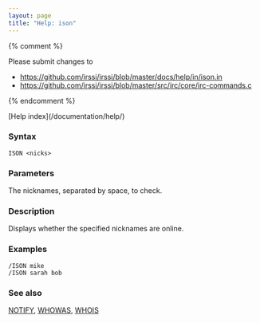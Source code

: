 ```yaml
---
layout: page
title: "Help: ison"
---
```


{% comment %}

Please submit changes to
- https://github.com/irssi/irssi/blob/master/docs/help/in/ison.in
- https://github.com/irssi/irssi/blob/master/src/irc/core/irc-commands.c


{% endcomment %}
<nav markdown="1">
[Help index](/documentation/help/)
</nav>

### Syntax ###

<div class="highlight irssisyntax"><pre style="\-\-cmdlen:4ch"><code><span class="synB">ISON</span> <span class="synB05">&lt;nicks></span></code></pre></div>



### Parameters ###

The nicknames, separated by space, to check.

### Description ###

Displays whether the specified nicknames are online.

### Examples ###

    /ISON mike
    /ISON sarah bob

### See also ###
[NOTIFY](/documentation/help/notify/), [WHOWAS](/documentation/help/whowas/), [WHOIS](/documentation/help/whois/)

